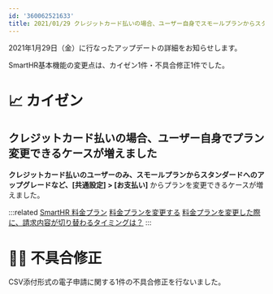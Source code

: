 ```yaml
---
id: '360062521633'
title: 2021/01/29 クレジットカード払いの場合、ユーザー自身でスモールプランからスタンダードプランへ変更できるようにしました 他1件
---
```

2021年1月29日（金）に行なったアップデートの詳細をお知らせします。

SmartHR基本機能の変更点は、カイゼン1件・不具合修正1件でした。

# 📈 カイゼン

## クレジットカード払いの場合、ユーザー自身でプラン変更できるケースが増えました

**クレジットカード払いのユーザーのみ、**スモールプランからスタンダードへのアップグレードなど、**\[共通設定\] > \[お支払い\]** からプランを変更できるケースが増えました。

:::related
[SmartHR 料金プラン](https://smarthr.jp/pricing/)
[料金プランを変更する](https://knowledge.smarthr.jp/hc/ja/articles/360026107914)
[料金プランを変更した際に、請求内容が切り替わるタイミングは？](https://knowledge.smarthr.jp/hc/ja/articles/1500002211762)
:::

# 👨‍⚕️ 不具合修正

CSV添付形式の電子申請に関する1件の不具合修正を行ないました。
